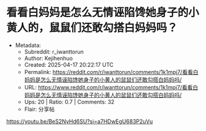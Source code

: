 # 看看白妈妈是怎么无情诬陷馋她身子的小黄人的，鼠鼠们还敢勾搭白妈妈吗？

- Metadata:
  - Subreddit: r_iwanttorun
  - Author: Kejihenhuo
  - Created: 2025-04-17 20:22:17 UTC
  - Permalink: https://reddit.com/r/iwanttorun/comments/1k1mpj7/看看白妈妈是怎么无情诬陷馋她身子的小黄人的鼠鼠们还敢勾搭白妈妈吗/
  - URL: https://www.reddit.com/r/iwanttorun/comments/1k1mpj7/看看白妈妈是怎么无情诬陷馋她身子的小黄人的鼠鼠们还敢勾搭白妈妈吗/
  - Ups: 20 | Ratio: 0.7 | Comments: 32
  - Flair: 分享帖


<https://youtu.be/BeS2NvHd6SU?si=a7HDwEgU683P2uVu>


